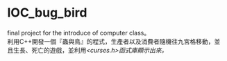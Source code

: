 # IOC_bug_bird
final project for the introduce of computer class。  
利用C++開發一個『蟲與鳥』的程式，生產者以及消費者隨機往九宮格移動，並且生長、死亡的遊戲，並利用<em><curses.h><em>函式庫顯示出來。
